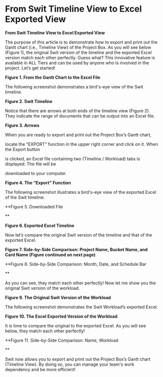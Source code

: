 # From Swit Timeline View to Excel Exported View

**From Swit Timeline View to Excel Exported View** 

 The purpose of this article is to demonstrate how to export and print out the Gantt chart (i.e., Timeline View) of the Project Box. As you will see below (Figure 1), the original Swit version of the timeline and the exported Excel version match each other perfectly. Guess what? This innovative feature is available in ALL Tiers and can be used by anyone who is involved in the project. Let’s get started!



**Figure 1. From the Gantt Chart to the Excel File**

 The following screenshot demonstrates a bird's-eye view of the Swit timeline.



**Figure 2. Swit Timeline**

 Notice that there are arrows at both ends of the timeline view (Figure 2). They indicate the range of documents that can be output into an Excel file.



**Figure 3. Arrows**

  When you are ready to export and print out the Project Box’s Gantt chart,

 locate the “EXPORT” function in the upper right corner and click on it. When the Export button 

 is clicked, an Excel file containing two (Timeline / Workload) tabs is displayed. The file will be 

 downloaded to your computer.



**Figure 4. The “Export” Function**

 The following screenshot illustrates a bird's-eye view of the exported Excel of the Swit timeline.



**Figure 5. Downloaded File

** 



**Figure 6. Exported Excel Timeline**

 Now let’s compare the original Swit version of the timeline and that of the exported Excel.



**Figure 7. Side-by-Side Comparison: Project Name, Bucket Name, and Card Name (Figure continued on next page)**



**Figure 8. Side-by-Side Comparison: Month, Date, and Schedule Bar

**

 As you can see, they match each other perfectly! Now let me show you the original Swit version of the workload. 



**Figure 9. The Original Swit Version of the Workload**

 The following screenshot demonstrates the Swit Workload’s exported Excel.



**Figure 10. The Excel Exported Version of the Workload**

 It is time to compare the original to the exported Excel. As you will see below, they match each other perfectly!



**Figure 11. Side-by-Side Comparison: Name, Workload

**

 Swit now allows you to export and print out the Project Box’s Gantt chart (Timeline View). By doing so, you can manage your team's work dependency and be more efficient!

